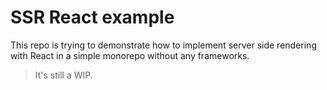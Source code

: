 # SSR React example

This repo is trying to demonstrate how to implement server side rendering with React in a simple monorepo without any frameworks.

> It's still a WIP.
